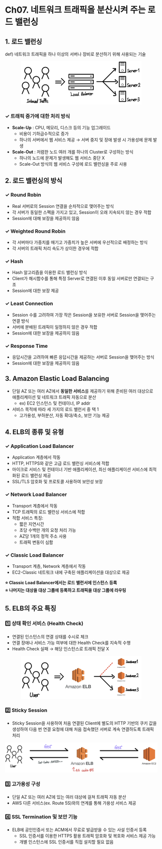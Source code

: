 # Ch07. 네트워크 트래픽을 분산시켜 주는 로드 밸런싱

## 1. 로드 밸런싱
def) 네트워크 트래픽을 하나 이상의 서버나 장비로 분산하기 위해 사용되는 기술  
<p align=center><img src='./img/load-balancing.png' width=400></p>

### **✓ 트래픽 증가에 대한 처리 방식**
- **Scale-Up** : CPU, 메모리, 디스크 등의 기능 업그레이드
    - 비용이 기하급수적으로 증가
    - 하나의 서버에서 웹 서비스 제공 → 서버 중지 및 장애 발생 시 가용성에 문제 발생
- **Scale-Out** : 저렴한 노드 여러 개를 하나의 Cluster로 구성하는 방식
    - 하나의 노드에 문제가 발생해도 웹 서비스 중단 X
    - Scale-Out 방식의 웹 서비스 구성에 로드 밸런싱을 주로 사용

## 2. 로드 밸런싱의 방식
### ✓ Round Robin
- Real 서버로의 Session 연결을 순차적으로 맺어주는 방식
- 각 서버가 동일한 스펙을 가지고 있고, Session이 오래 지속되지 않는 경우 적합
- Session에 대해 보장을 제공하지 않음

### ✓ Weighted Round Robin
- 각 서버마다 가중치를 매기고 가중치가 높은 서버에 우선적으로 배정하는 방식
- 각 서버의 트래픽 처리 속도가 상이한 경우에 적합

### ✓ Hash
- Hash 알고리즘을 이용한 로드 밸런싱 방식
- Client가 해시함수를 통해 특정 Server로 연결된 이후 동일 서버로만 연결되는 구조
- Session에 대한 보장 제공

### ✓ Least Connection
- Session 수를 고려하여 가장 작은 Session을 보유한 서버로 Session을 맺어주는 연결 방식
- 서버에 분배된 트래픽이 일정하지 않은 경우 적합
- Session에 대한 보장을 제공하지 않음

### ✓ Response Time
- 응답시간을 고려하여 빠른 응답시간을 제공하는 서버로 Session을 맺어주는 방식
- Session에 대한 보장을 제공하지 않음

## 3. Amazon Elastic Load Balancing
- 단일 AZ 또는 여러 AZ에서 **동일한 서비스**를 제공하기 위해 준비된 여러 대상으로 애플리케이션 및 네트워크 트래픽 자동으로 분산
    - ex) EC2 인스턴스 및 컨테이너, IP addr
- 서비스 목적에 따라 세 가지의 로드 밸런서 중 택 1
    - 고가용성, 부하분산, 자동 확대/축소, 보안 기능 제공

## 4. ELB의 종류 및 유형
### **✓ Application Load Balancer**
- Application 계층에서 작동
- HTTP, HTTPS와 같은 고급 로드 밸런싱 서비스에 적합
- 마이크로 서비스 및 컨테이너 기반 애플리케이션, 최신 애플리케이션 서비스에 최적화된 로드 밸런싱 제공
- SSL/TLS 암호화 및 프로토콜 사용하여 보안성 보장

### **✓ Network Load Balancer**
- Transport 계층에서 작동
- TCP 트래픽의 로드 밸런싱 서비스에 적합
- 적합 서비스 특징:
    - 짧은 지연시간
    - 초당 수백만 개의 요청 처리 가능
    - AZ당 1개의 정적 주소 사용
    - 트래픽 변동이 심함

### **✓ Classic Load Balancer**
- Transport 계층, Network 계층에서 작동
- EC2-Classic 네트워크 내에 구축된 애플리케이션을 대상으로 제공

**⭐️ Classic Load Balancer에서는 로드 밸런서에 인스턴스 등록**  
**⭐️ 나머지는 대상을 대상 그룹에 등록하고 트래픽을 대상 그룹에 라우팅**

## 5. ELB의 주요 특징
### **1️⃣ 상태 확인 서비스 (Health Check)**
- 연결된 인스턴스의 연결 상태를 수시로 체크
- 연결 장애나 서비스 가능 여부에 대한 Health Check를 지속적 수행
- Health Check 실패 → 해당 인스턴스로 트래픽 전달 X
<p align='center'><img src='./img/health-check.png' width=400></p>

### **2️⃣ Sticky Session**
- Sticky Session을 사용하여 처음 연결된 Client에 별도의 HTTP 기반의 쿠키 값을 생성하여 다음 번 연결 요청에 대해 처음 접속했던 서버로 계속 연결하도록 트래픽 처리
<p align='center'><img src='./img/sticky-session.png'></p>

### **3️⃣ 고가용성 구성**
- 단일 AZ 또는 여러 AZ에 있는 여러 대상에 걸쳐 트래픽 자동 분산
- AWS 다른 서비스(ex. Route 5S)와의 연계를 통해 가용성 서비스 제공

### **4️⃣ SSL Termination 및 보안 기능**
- ELB에 공인인증서 또는 ACM에서 무료로 발급받을 수 있는 사설 인증서 등록
    - SSL 인증서를 이용한 HTTPS 활용 트래픽 암호화 및 복호화 서비스 제공 가능
    - 개별 인스턴스에 SSL 인증서를 직접 설치할 필요 없음
